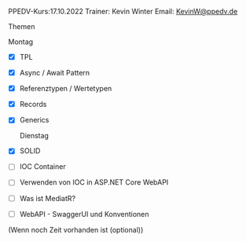 PPEDV-Kurs:17.10.2022
Trainer: Kevin Winter
Email: KevinW@ppedv.de

Themen

Montag 
- [x] TPL
- [x] Async / Await Pattern
- [x] Referenztypen / Wertetypen
- [x] Records
- [x] Generics
  
  Dienstag
- [x] SOLID
- [ ] IOC Container
- [ ] Verwenden von IOC in ASP.NET Core WebAPI
- [ ] Was ist MediatR?
- [ ] WebAPI - SwaggerUI und Konventionen

(Wenn noch Zeit vorhanden ist (optional))
 




















